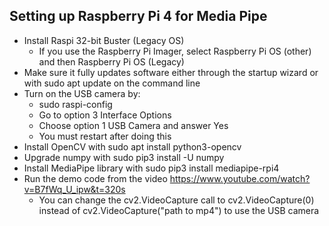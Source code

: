 ## Setting up Raspberry Pi 4 for Media Pipe
* Install Raspi 32-bit Buster (Legacy OS)
    * If you use the Raspberry Pi Imager, select Raspberry Pi OS (other) and then Raspberry Pi OS (Legacy)
* Make sure it fully updates software either through the startup wizard or with sudo apt update on the command line
* Turn on the USB camera by:
    * sudo raspi-config
    * Go to option 3 Interface Options
    * Choose option 1 USB Camera and answer Yes
    * You must restart after doing this
* Install OpenCV with sudo apt install python3-opencv
* Upgrade numpy with sudo pip3 install -U numpy
* Install MediaPipe library with sudo pip3 install mediapipe-rpi4
* Run the demo code from the video https://www.youtube.com/watch?v=B7fWq_U_ipw&t=320s
    * You can change the cv2.VideoCapture call to cv2.VideoCapture(0) instead of cv2.VideoCapture("path to mp4") to use the USB camera